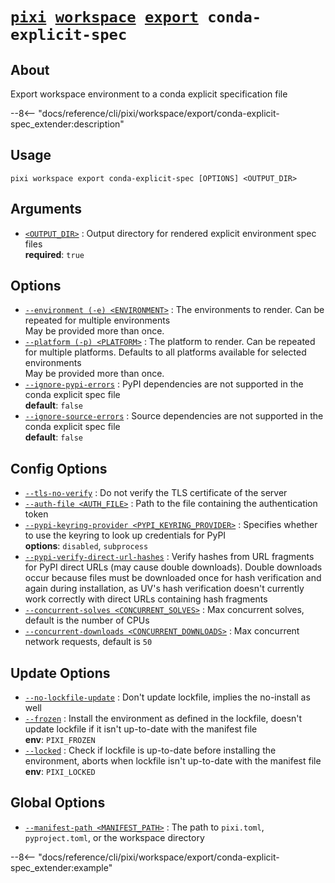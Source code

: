 <!--- This file is autogenerated. Do not edit manually! -->
# <code>[pixi](../../../pixi.md) [workspace](../../workspace.md) [export](../export.md) conda-explicit-spec</code>

## About
Export workspace environment to a conda explicit specification file

--8<-- "docs/reference/cli/pixi/workspace/export/conda-explicit-spec_extender:description"

## Usage
```
pixi workspace export conda-explicit-spec [OPTIONS] <OUTPUT_DIR>
```

## Arguments
- <a id="arg-<OUTPUT_DIR>" href="#arg-<OUTPUT_DIR>">`<OUTPUT_DIR>`</a>
:  Output directory for rendered explicit environment spec files
<br>**required**: `true`

## Options
- <a id="arg---environment" href="#arg---environment">`--environment (-e) <ENVIRONMENT>`</a>
:  The environments to render. Can be repeated for multiple environments
<br>May be provided more than once.
- <a id="arg---platform" href="#arg---platform">`--platform (-p) <PLATFORM>`</a>
:  The platform to render. Can be repeated for multiple platforms. Defaults to all platforms available for selected environments
<br>May be provided more than once.
- <a id="arg---ignore-pypi-errors" href="#arg---ignore-pypi-errors">`--ignore-pypi-errors`</a>
:  PyPI dependencies are not supported in the conda explicit spec file
<br>**default**: `false`
- <a id="arg---ignore-source-errors" href="#arg---ignore-source-errors">`--ignore-source-errors`</a>
:  Source dependencies are not supported in the conda explicit spec file
<br>**default**: `false`

## Config Options
- <a id="arg---tls-no-verify" href="#arg---tls-no-verify">`--tls-no-verify`</a>
:  Do not verify the TLS certificate of the server
- <a id="arg---auth-file" href="#arg---auth-file">`--auth-file <AUTH_FILE>`</a>
:  Path to the file containing the authentication token
- <a id="arg---pypi-keyring-provider" href="#arg---pypi-keyring-provider">`--pypi-keyring-provider <PYPI_KEYRING_PROVIDER>`</a>
:  Specifies whether to use the keyring to look up credentials for PyPI
<br>**options**: `disabled`, `subprocess`
- <a id="arg---pypi-verify-direct-url-hashes" href="#arg---pypi-verify-direct-url-hashes">`--pypi-verify-direct-url-hashes`</a>
:  Verify hashes from URL fragments for PyPI direct URLs (may cause double downloads). Double downloads occur because files must be downloaded once for hash verification and again during installation, as UV's hash verification doesn't currently work correctly with direct URLs containing hash fragments
- <a id="arg---concurrent-solves" href="#arg---concurrent-solves">`--concurrent-solves <CONCURRENT_SOLVES>`</a>
:  Max concurrent solves, default is the number of CPUs
- <a id="arg---concurrent-downloads" href="#arg---concurrent-downloads">`--concurrent-downloads <CONCURRENT_DOWNLOADS>`</a>
:  Max concurrent network requests, default is `50`

## Update Options
- <a id="arg---no-lockfile-update" href="#arg---no-lockfile-update">`--no-lockfile-update`</a>
:  Don't update lockfile, implies the no-install as well
- <a id="arg---frozen" href="#arg---frozen">`--frozen`</a>
:  Install the environment as defined in the lockfile, doesn't update lockfile if it isn't up-to-date with the manifest file
<br>**env**: `PIXI_FROZEN`
- <a id="arg---locked" href="#arg---locked">`--locked`</a>
:  Check if lockfile is up-to-date before installing the environment, aborts when lockfile isn't up-to-date with the manifest file
<br>**env**: `PIXI_LOCKED`

## Global Options
- <a id="arg---manifest-path" href="#arg---manifest-path">`--manifest-path <MANIFEST_PATH>`</a>
:  The path to `pixi.toml`, `pyproject.toml`, or the workspace directory

--8<-- "docs/reference/cli/pixi/workspace/export/conda-explicit-spec_extender:example"
